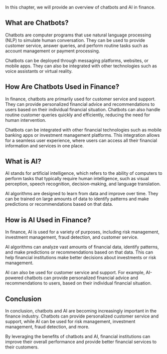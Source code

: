 

In this chapter, we will provide an overview of chatbots and AI in finance.

What are Chatbots?
------------------

Chatbots are computer programs that use natural language processing (NLP) to simulate human conversation. They can be used to provide customer service, answer queries, and perform routine tasks such as account management or payment processing.

Chatbots can be deployed through messaging platforms, websites, or mobile apps. They can also be integrated with other technologies such as voice assistants or virtual reality.

How Are Chatbots Used in Finance?
---------------------------------

In finance, chatbots are primarily used for customer service and support. They can provide personalized financial advice and recommendations to users based on their individual financial situation. Chatbots can also handle routine customer queries quickly and efficiently, reducing the need for human intervention.

Chatbots can be integrated with other financial technologies such as mobile banking apps or investment management platforms. This integration allows for a seamless user experience, where users can access all their financial information and services in one place.

What is AI?
-----------

AI stands for artificial intelligence, which refers to the ability of computers to perform tasks that typically require human intelligence, such as visual perception, speech recognition, decision-making, and language translation.

AI algorithms are designed to learn from data and improve over time. They can be trained on large amounts of data to identify patterns and make predictions or recommendations based on that data.

How is AI Used in Finance?
--------------------------

In finance, AI is used for a variety of purposes, including risk management, investment management, fraud detection, and customer service.

AI algorithms can analyze vast amounts of financial data, identify patterns, and make predictions or recommendations based on that data. This can help financial institutions make better decisions about investments or risk management.

AI can also be used for customer service and support. For example, AI-powered chatbots can provide personalized financial advice and recommendations to users, based on their individual financial situation.

Conclusion
----------

In conclusion, chatbots and AI are becoming increasingly important in the finance industry. Chatbots can provide personalized customer service and support, while AI can be used for risk management, investment management, fraud detection, and more.

By leveraging the benefits of chatbots and AI, financial institutions can improve their overall performance and provide better financial services to their customers.

